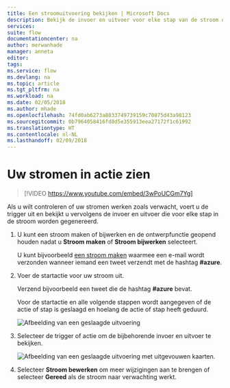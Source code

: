 ```yaml
---
title: Een stroomuitvoering bekijken | Microsoft Docs
description: Bekijk de invoer en uitvoer voor elke stap van de stroom om te controleren of de stroom op de verwachte manier werkt.
services: 
suite: flow
documentationcenter: na
author: merwanhade
manager: anneta
editor: 
tags: 
ms.service: flow
ms.devlang: na
ms.topic: article
ms.tgt_pltfrm: na
ms.workload: na
ms.date: 02/05/2018
ms.author: mhade
ms.openlocfilehash: 74fd0ab6273a8033749739159c70875d43a98123
ms.sourcegitcommit: 0b7964058416fd8d5e355913eea27172f1c61992
ms.translationtype: HT
ms.contentlocale: nl-NL
ms.lasthandoff: 02/09/2018
---
```

# <a name="watch-your-flows-in-action"></a>Uw stromen in actie zien

>[!VIDEO https://www.youtube.com/embed/3wPoUCGm7Yg]

Als u wilt controleren of uw stromen werken zoals verwacht, voert u de trigger uit en bekijkt u vervolgens de invoer en uitvoer die voor elke stap in de stroom worden gegenereerd.

1. U kunt een stroom maken of bijwerken en de ontwerpfunctie geopend houden nadat u **Stroom maken** of **Stroom bijwerken** selecteert.

     U kunt bijvoorbeeld [een stroom maken](get-started-logic-flow.md) waarmee een e-mail wordt verzonden wanneer iemand een tweet verzendt met de hashtag **#azure**.
1. Voer de startactie voor uw stroom uit.

    Verzend bijvoorbeeld een tweet die de hashtag **#azure** bevat.

    Voor de startactie en alle volgende stappen wordt aangegeven of de actie of stap is geslaagd en hoelang de actie of stap heeft geduurd.

    ![Afbeelding van een geslaagde uitvoering](./media/see-a-flow-run/successful-flow-run.png)
1. Selecteer de trigger of actie om de bijbehorende invoer en uitvoer te bekijken.

    ![Afbeelding van een geslaagde uitvoering met uitgevouwen kaarten.](./media/see-a-flow-run/successful-flow-expanded-cards.png)
1. Selecteer **Stroom bewerken** om meer wijzigingen aan te brengen of selecteer **Gereed** als de stroom naar verwachting werkt.
